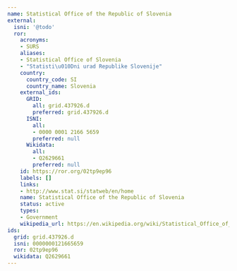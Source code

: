 ```yaml
---
name: Statistical Office of the Republic of Slovenia
external:
  isni: '@todo'
  ror:
    acronyms:
    - SURS
    aliases:
    - Statistical Office of Slovenia
    - "Statisti\u010Dni urad Republike Slovenije"
    country:
      country_code: SI
      country_name: Slovenia
    external_ids:
      GRID:
        all: grid.437926.d
        preferred: grid.437926.d
      ISNI:
        all:
        - 0000 0001 2166 5659
        preferred: null
      Wikidata:
        all:
        - Q2629661
        preferred: null
    id: https://ror.org/02tp9ep96
    labels: []
    links:
    - http://www.stat.si/statweb/en/home
    name: Statistical Office of the Republic of Slovenia
    status: active
    types:
    - Government
    wikipedia_url: https://en.wikipedia.org/wiki/Statistical_Office_of_Slovenia
ids:
  grid: grid.437926.d
  isni: 0000000121665659
  ror: 02tp9ep96
  wikidata: Q2629661
---
```

